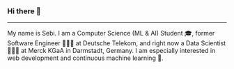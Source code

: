 ### Hi there 👋
---

My name is Sebi. I am a Computer Science (ML & AI) Student 🎓, former Software Engineer 👨🏼‍💻 at Deutsche Telekom, and right now a Data Scientist 🧑🏼‍🔬 at Merck KGaA in Darmstadt, Germany. I am especially interested in web development and continuous machine learning 🤖.
